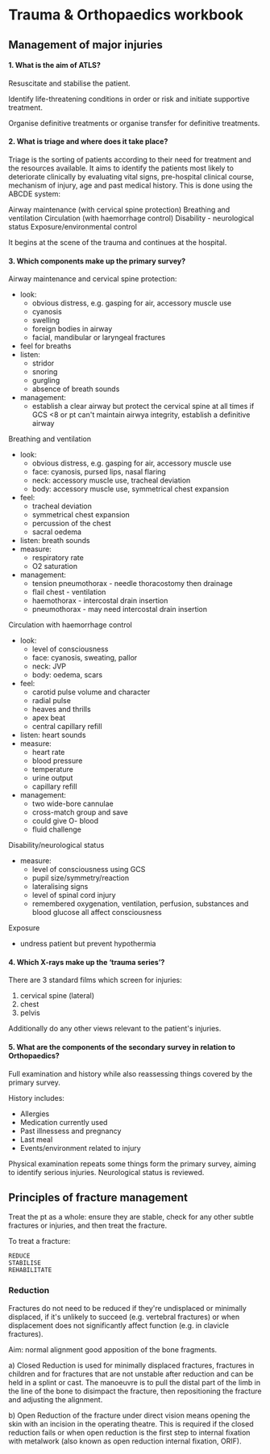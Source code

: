 # Trauma & Orthopaedics workbook

## Management of major injuries

#### 1. What is the aim of ATLS?

Resuscitate and stabilise the patient.

Identify life-threatening conditions in order or risk and initiate supportive treatment.

Organise definitive treatments or organise transfer for definitive treatments.

#### 2. What is triage and where does it take place?

Triage is the sorting of patients according to their need for treatment and the resources available. It aims to identify the patients most likely to deteriorate clinically by evaluating vital signs, pre-hospital clinical course, mechanism of injury, age and past medical history. This is done using the ABCDE system:

Airway maintenance (with cervical spine protection)
Breathing and ventilation
Circulation (with haemorrhage control)
Disability - neurological status
Exposure/environmental control

It begins at the scene of the trauma and continues at the hospital.

#### 3. Which components make up the primary survey?

Airway maintenance and cervical spine protection:

- look:
	- obvious distress, e.g. gasping for air, accessory muscle use
	- cyanosis
	- swelling
	- foreign bodies in airway
	- facial, mandibular or laryngeal fractures
- feel for breaths
- listen:
	- stridor
	- snoring
	- gurgling
	- absence of breath sounds
- management:
	- establish a clear airway but protect the cervical spine at all times
	if GCS <8 or pt can't maintain airwya integrity, establish a definitive airway

Breathing and ventilation

- look:
	- obvious distress, e.g. gasping for air, accessory muscle use
	- face: cyanosis, pursed lips, nasal flaring
	- neck: accessory muscle use, tracheal deviation
	- body: accessory muscle use, symmetrical chest expansion
- feel:
	- tracheal deviation
	- symmetrical chest expansion
	- percussion of the chest
	- sacral oedema
- listen: breath sounds
- measure:
	- respiratory rate
	- O2 saturation
- management:
	- tension pneumothorax - needle thoracostomy then drainage
	- flail chest - ventilation
	- haemothorax - intercostal drain insertion
	- pneumothorax - may need intercostal drain insertion

Circulation with haemorrhage control

- look:
	- level of consciousness
	- face: cyanosis, sweating, pallor
	- neck: JVP
	- body: oedema, scars
- feel:
	- carotid pulse volume and character
	- radial pulse
	- heaves and thrills
	- apex beat
	- central capillary refill
- listen: heart sounds
- measure:
	- heart rate
	- blood pressure
	- temperature
	- urine output
	- capillary refill
- management:
	- two wide-bore cannulae
	- cross-match group and save
	- could give O- blood
	- fluid challenge

Disability/neurological status

- measure:
	- level of consciousness using GCS
	- pupil size/symmetry/reaction
	- lateralising signs
	- level of spinal cord injury
	- remembered oxygenation, ventilation, perfusion, substances and blood glucose all affect consciousness

Exposure

- undress patient but prevent hypothermia

#### 4. Which X-rays make up the ‘trauma series’?

There are 3 standard films which screen for injuries:

1. cervical spine (lateral)
2. chest
3. pelvis

Additionally do any other views relevant to the patient's injuries.

#### 5. What are the components of the secondary survey in relation to Orthopaedics?

Full examination and history while also reassessing things covered by the primary survey.

History includes:

- Allergies
- Medication currently used
- Past illnessess and pregnancy
- Last meal
- Events/environment related to injury

Physical examination repeats some things form the primary survey, aiming to identify serious injuries. Neurological status is reviewed. 


## Principles of fracture management

Treat the pt as a whole: ensure they are stable, check for any other subtle fractures or injuries, and then treat the fracture.

To treat a fracture:

	REDUCE
	STABILISE
	REHABILITATE

### Reduction

Fractures do not need to be reduced if they're undisplaced or minimally displaced, if it's unlikely to succeed (e.g. vertebral fractures) or when displacement does not significantly affect function (e.g. in clavicle fractures). 

Aim: normal alignment good apposition of the bone fragments.  

a)    Closed Reduction is used for minimally displaced fractures, fractures in children and for fractures that are not unstable after reduction and can be held in a splint or cast.  The manoeuvre is to pull the distal part of the limb in the line of the bone to disimpact the fracture, then repositioning the fracture and adjusting the alignment.

 

b)   Open Reduction of the fracture under direct vision means opening the skin with an incision in the operating theatre.  This is required if the closed reduction fails or when open reduction is the first step to internal fixation with metalwork (also known as open reduction internal fixation, ORIF).